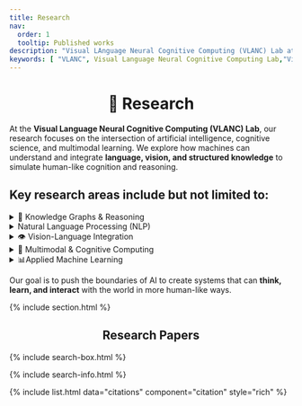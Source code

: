 ```yaml
---
title: Research
nav:
  order: 1
  tooltip: Published works
description: "Visual LAnguage Neural Cognitive Computing (VLANC) Lab at Mahindra University integrates AI, Vision, Language, and Neural Computation for multimodal understanding, Knowledge Graphs, GNNs, and Brain-computer Interfaces. At the VLANC Lab, we investigate cutting-edge areas such as Deep Generative Models, Natural Language Processing (NLP), and Visual Language understanding to build intelligent systems capable of reasoning, perception, and learning across modalities. As a leading Mahindra University AI Lab, the Visual Language Neural Cognitive Computing Lab fosters interdisciplinary innovation and contributes to the global AI community through impactful research, collaboration, and knowledge creation."
keywords: [ "VLANC", Visual Language Neural Cognitive Computing Lab,"Visual Language", "Neural Cognitive Computing", "VLANC Lab", "AI Research", "Knowledge Graph", "Graph Neural Networks", "Multimodal AI", "Brain-Computer Interfaces", "Deep Generative Models", "Natural Language Processing", "Vision-Language Integration","NLP", "AI", "AI and Neuroscience lab", "Mahindra University AI lab", "Nidhi Goyal", "Dr. Nidhi Goyal","Research","Research Grants","Projects","Papers","Research Paper","Research Works","Collaborations", "Interdiscipline","Past Projects","Current Projects", "Ongoing Projects","Past Research","Current Research", "Ongoing Research" ]
---
```


<!-- # {% include icon.html icon="fa-solid fa-microscope" %}Research -->

 
<h1 style="text-align: center; font-weight: bold;">🔬 Research </h1>

At the **Visual Language Neural Cognitive Computing (VLANC) Lab**, our research focuses on the intersection of artificial intelligence, cognitive science, and multimodal learning. We explore how machines can understand and integrate **language, vision, and structured knowledge** to simulate human-like cognition and reasoning.

## Key research areas include but not limited to:

<details markdown="1">
<summary>🧠 Knowledge Graphs & Reasoning </summary>
Building and utilizing domain-specific knowledge graphs for information extraction, semantic understanding, and intelligent decision-making.
</details>

<details markdown="2">
<summary>Natural Language Processing (NLP)</summary>
Investigating transformer-based models for understanding and generating human language, with applications in dialogue systems, question answering, and summarization.
</details>


<details markdown="3">
<summary>👁️ Vision-Language Integration</summary>
 Bridging visual and textual modalities using deep learning techniques for tasks such as image captioning, visual question answering (VQA), and scene understanding.
</details>
  
<details markdown="4">
<summary>🔄 Multimodal & Cognitive Computing </summary>
 Combining signals from various modalities to model human-like cognition, including memory, attention, and reasoning.
</details>

<details markdown="5">
<summary>📊Applied Machine Learning </summary>
  Designing ML and DL solutions for real-world problems in education, job skill matching, and social platforms.
</details>

Our goal is to push the boundaries of AI to create systems that can **think, learn, and interact** with the world in more human-like ways.


{% include section.html %}


 
<h2 style="text-align: center; font-weight: bold;">Research Papers </h2>

{% include search-box.html %}

{% include search-info.html %}

{% include list.html data="citations" component="citation" style="rich" %}
